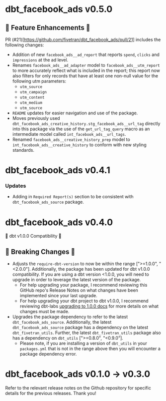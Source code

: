 # dbt_facebook_ads v0.5.0
## 🎉 Feature Enhancements 🎉
PR (#21)[https://github.com/fivetran/dbt_facebook_ads/pull/21] includes the following changes:
- Addition of new `facebook_ads__ad_report` that reports `spend`, `clicks` and `impressions` at the ad level.
- Renames `facebook_ads__ad_adapter` model to `facebook_ads__utm_report` to more accurately reflect what is included in the report; this report now also filters for only records that have at least one non-null value for the following utm parameters:
  - `utm_source`
  - `utm_campaign`
  - `utm_content`
  - `utm_medium`
  - `utm_source`
- `README` updates for easier navigation and use of the package.
- Moves previously used `dbt_facebook_ads_creative_history.stg_facebook_ads__url_tag` directly into this package via the use of the `get_url_tag_query` macro as an intermediate model called `int_facebook_ads__url_tags`. 
- Renamed `facebook_ads__creative_history_prep` model to `int_facebook_ads__creative_history` to conform with new styling standards.

# dbt_facebook_ads v0.4.1

### Updates
- Adding in `Required Report(s)` section to be consistent with `dbt_facebook_ads_source` package.

# dbt_facebook_ads v0.4.0
🎉 dbt v1.0.0 Compatibility 🎉
## 🚨 Breaking Changes 🚨
- Adjusts the `require-dbt-version` to now be within the range [">=1.0.0", "<2.0.0"]. Additionally, the package has been updated for dbt v1.0.0 compatibility. If you are using a dbt version <1.0.0, you will need to upgrade in order to leverage the latest version of the package.
  - For help upgrading your package, I recommend reviewing this GitHub repo's Release Notes on what changes have been implemented since your last upgrade.
  - For help upgrading your dbt project to dbt v1.0.0, I recommend reviewing dbt-labs [upgrading to 1.0.0 docs](https://docs.getdbt.com/docs/guides/migration-guide/upgrading-to-1-0-0) for more details on what changes must be made.
- Upgrades the package dependency to refer to the latest `dbt_facebook_ads_source`. Additionally, the latest `dbt_facebook_ads_source` package has a dependency on the latest `dbt_fivetran_utils`. Further, the latest `dbt_fivetran_utils` package also has a dependency on `dbt_utils` [">=0.8.0", "<0.9.0"].
  - Please note, if you are installing a version of `dbt_utils` in your `packages.yml` that is not in the range above then you will encounter a package dependency error.

# dbt_facebook_ads v0.1.0 -> v0.3.0
Refer to the relevant release notes on the Github repository for specific details for the previous releases. Thank you!
